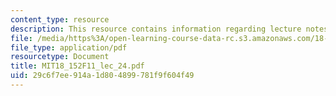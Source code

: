 ```yaml
---
content_type: resource
description: This resource contains information regarding lecture notes.
file: /media/https%3A/open-learning-course-data-rc.s3.amazonaws.com/18-152-introduction-to-partial-differential-equations-fall-2011/29c6f7ee914a1d804899781f9f604f49_MIT18_152F11_lec_24.pdf
file_type: application/pdf
resourcetype: Document
title: MIT18_152F11_lec_24.pdf
uid: 29c6f7ee-914a-1d80-4899-781f9f604f49
---
```

